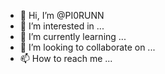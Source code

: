 - 👋 Hi, I’m @PI0RUNN
- 👀 I’m interested in ...
- 🌱 I’m currently learning ...
- 💞️ I’m looking to collaborate on ...
- 📫 How to reach me ...

<!---
PI0RUNN/PI0RUNN is a ✨ special ✨ repository because its `README.md` (this file) appears on your GitHub profile.
You can click the Preview link to take a look at your changes.
--->
